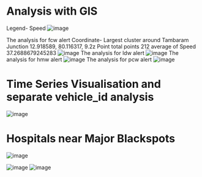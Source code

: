 # Analysis with GIS
Legend- Speed 
![image](https://github.com/bruhathisp/IntelUnnatiGrandChallenge/assets/91585301/58e55c12-fe98-487a-b6dc-d03d327d39e1)

The analysis for fcw alert Coordinate- Largest cluster around Tambaram Junction 12.918589, 80.116317, 9.2z Point total points 212 average of Speed 37.2688679245283
![image](https://github.com/bruhathisp/IntelUnnatiGrandChallenge/assets/91585301/7f248fa3-2bf0-47e5-983f-289adcef6bd0)
The analysis for ldw alert
![image](https://github.com/bruhathisp/IntelUnnatiGrandChallenge/assets/91585301/a6cc725f-16ab-49f0-a5ee-94f36c077876)
The analysis for hmw alert
![image](https://github.com/bruhathisp/IntelUnnatiGrandChallenge/assets/91585301/6fa3a9ef-ef4a-432e-9e82-573591c1d835)
The analysis for pcw alert
![image](https://github.com/bruhathisp/IntelUnnatiGrandChallenge/assets/91585301/df416e92-c969-49c9-b5f9-0c611000fdd4)

# Time Series Visualisation and separate vehicle_id analysis
![image](https://github.com/bruhathisp/IntelUnnatiGrandChallenge/assets/91585301/35081b65-bce9-4863-b2a8-ddd39eca3bf4)

# Hospitals near Major Blackspots

![image](https://github.com/bruhathisp/IntelUnnatiGrandChallenge/assets/91585301/40b0cb10-9d9b-4bd7-845e-00f5f268bb75)

![image](https://github.com/bruhathisp/IntelUnnatiGrandChallenge/assets/91585301/d8246c67-638f-477b-967b-35d9b394ad4d)
![image](https://github.com/bruhathisp/IntelUnnatiGrandChallenge/assets/91585301/5d8fda0e-83b0-4215-a617-0f0522c0e1ee)









